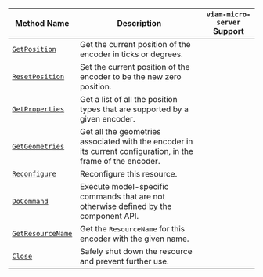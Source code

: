 <!-- prettier-ignore -->
| Method Name | Description | `viam-micro-server` Support |
| ----------- | ----------- | --------------------------- |
| [`GetPosition`](/components/encoder/#getposition) | Get the current position of the encoder in ticks or degrees. | <p class="center-text"><i class="fas fa-check" title="yes"></i></p> |
| [`ResetPosition`](/components/encoder/#resetposition) | Set the current position of the encoder to be the new zero position. | <p class="center-text"><i class="fas fa-check" title="yes"></i></p> |
| [`GetProperties`](/components/encoder/#getproperties) | Get a list of all the position types that are supported by a given encoder. | <p class="center-text"><i class="fas fa-check" title="yes"></i></p> |
| [`GetGeometries`](/components/encoder/#getgeometries) | Get all the geometries associated with the encoder in its current configuration, in the frame of the encoder. | <p class="center-text"><i class="fas fa-times" title="no"></i></p> |
| [`Reconfigure`](/components/encoder/#reconfigure) | Reconfigure this resource. | <p class="center-text"><i class="fas fa-times" title="no"></i></p> |
| [`DoCommand`](/components/encoder/#docommand) | Execute model-specific commands that are not otherwise defined by the component API. | <p class="center-text"><i class="fas fa-check" title="yes"></i></p> |
| [`GetResourceName`](/components/encoder/#getresourcename) | Get the `ResourceName` for this encoder with the given name. | <p class="center-text"><i class="fas fa-times" title="no"></i></p> |
| [`Close`](/components/encoder/#close) | Safely shut down the resource and prevent further use. | <p class="center-text"><i class="fas fa-times" title="no"></i></p> |

